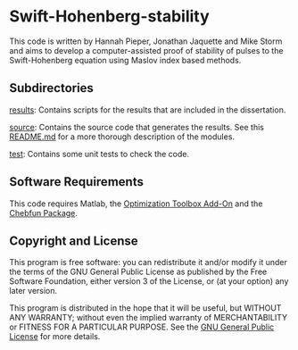 # Swift-Hohenberg-stability
This code is written by Hannah Pieper, Jonathan Jaquette and Mike Storm and aims to develop a computer-assisted proof of stability of pulses to the Swift-Hohenberg equation using Maslov index based methods.

## Subdirectories 
[results](results): Contains scripts for the results that are included in the dissertation. 

[source](source): Contains the source code that generates the results. See this [README.md](source/README.md) for a more thorough description of the modules. 

[test](test): Contains some unit tests to check the code. 


## Software Requirements
This code requires Matlab, the [Optimization Toolbox Add-On](https://www.mathworks.com/products/optimization.html) and the [Chebfun Package](https://www.chebfun.org). 



## Copyright and License 

This program is free software: you can redistribute it and/or modify it
under the terms of the GNU General Public License as published by
the Free Software Foundation, either version 3 of the License, or
(at your option) any later version.

This program is distributed in the hope that it will be useful, but
WITHOUT ANY WARRANTY; without even the implied warranty of
MERCHANTABILITY or FITNESS FOR A PARTICULAR PURPOSE.  See the
[GNU General Public License](LICENSE) for more details.
